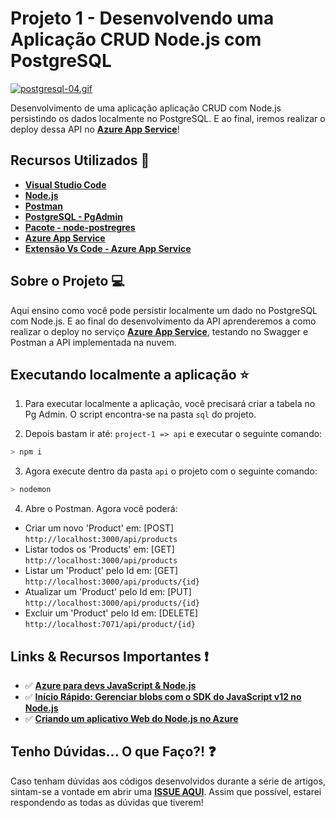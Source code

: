 # Projeto 1 - Desenvolvendo uma Aplicação CRUD Node.js com PostgreSQL

[![postgresql-04.gif](https://s5.gifyu.com/images/postgresql-04.gif)](https://gifyu.com/image/IucG)

Desenvolvimento de uma aplicação aplicação CRUD com Node.js persistindo os dados localmente no PostgreSQL. E ao final, iremos realizar o deploy dessa API no **[Azure App Service](https://docs.microsoft.com/azure/app-service/app-service-web-get-started-nodejs?WT.mc_id=devto-blog-gllemos)**!

## Recursos Utilizados 🚀

* **[Visual Studio Code](https://code.visualstudio.com/?WT.mc_id=nodejs_postgresql_azure-github-gllemos)**
* **[Node.js](https://nodejs.org/en/)**
* **[Postman](https://www.getpostman.com/)**
* **[PostgreSQL - PgAdmin](https://www.postgresql.org/download/)**
* **[Pacote - node-postregres](https://node-postgres/)**
* **[Azure App Service](https://docs.microsoft.com/azure/app-service/app-service-web-get-started-nodejs?WT.mc_id=devto-blog-gllemos)**
* **[Extensão Vs Code - Azure App Service](https://marketplace.visualstudio.com/items?itemName=ms-azuretools.vscode-azureappservice&WT.mc_id=devto-blog-gllemos)**

## Sobre o Projeto 💻

Aqui ensino como você pode persistir localmente um dado no PostgreSQL com Node.js. E ao final do desenvolvimento da API aprenderemos a como realizar o deploy no serviço **[Azure App Service](https://docs.microsoft.com/azure/app-service/app-service-web-get-started-nodejs?WT.mc_id=devto-blog-gllemos)**, testando no Swagger e Postman a API implementada na nuvem.

## Executando localmente a aplicação ⭐️

1. Para executar localmente a aplicação, você precisará criar a tabela no Pg Admin. O script encontra-se na pasta `sql` do projeto.

2. Depois bastam ir até: `project-1 => api` e executar o seguinte comando:

```bash
> npm i
```

3. Agora execute dentro da pasta `api` o projeto com o seguinte comando:

```bash
> nodemon
```

4. Abre o Postman. Agora você poderá:

* Criar um novo 'Product' em: [POST] `http://localhost:3000/api/products` 
* Listar todos os 'Products' em: [GET] `http://localhost:3000/api/products` 
* Listar um 'Product' pelo Id em: [GET] `http://localhost:3000/api/products/{id}` 
* Atualizar um 'Product' pelo Id em: [PUT] `http://localhost:3000/api/products/{id}` 
* Excluir um 'Product' pelo Id em: [DELETE] `http://localhost:7071/api/product/{id}` 

## Links & Recursos Importantes ❗️

- ✅ **[Azure para devs JavaScript & Node.js](https://docs.microsoft.com/pt-br/javascript/azure/?WT.mc_id=nodejs_postgresql_azure-github-gllemos&view=azure-node-latest)**
- ✅ **[Início Rápido: Gerenciar blobs com o SDK do JavaScript v12 no Node.js](https://docs.microsoft.com/azure/storage/blobs/storage-quickstart-blobs-nodejs?WT.mc_id=devto-blog-gllemos)**
- ✅ **[Criando um aplicativo Web do Node.js no Azure](https://docs.microsoft.com/azure/app-service/app-service-web-get-started-nodejs?WT.mc_id=devto-blog-gllemos)**

## Tenho Dúvidas... O que Faço?! ❓

Caso tenham dúvidas aos códigos desenvolvidos durante a série de artigos, sintam-se a vontade em abrir uma **[ISSUE AQUI](https://github.com/glaucia86/nodejs-postgresql-azure/issues)**. Assim que possível, estarei respondendo as todas as dúvidas que tiverem!

